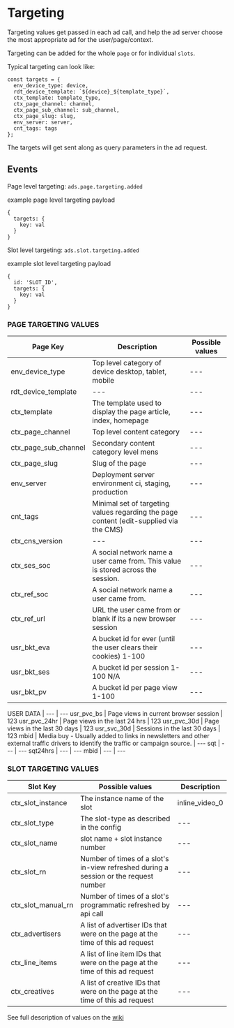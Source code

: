 # Targeting

Targeting values get passed in each ad call, and help the ad server choose the
most appropriate ad for the user/page/context.

Targeting can be added for the whole `page` or for individual `slots`.

Typical targeting can look like:

```
const targets = {
  env_device_type: device,
  rdt_device_template: `${device}_${template_type}`,
  ctx_template: template_type,
  ctx_page_channel: channel,
  ctx_page_sub_channel: sub_channel,
  ctx_page_slug: slug,
  env_server: server,
  cnt_tags: tags
};
```

The targets will get sent along as query parameters in the ad request.

## Events

Page level targeting: `ads.page.targeting.added`

example page level targeting payload
```
{
  targets: {
    key: val
  }
}
```

Slot level targeting: `ads.slot.targeting.added`

example slot level targeting payload
```
{
  id: 'SLOT_ID',
  targets: {
    key: val
  }
}
```



### PAGE TARGETING VALUES

Page Key | Description | Possible values
--- | --- | ---
env_device_type | Top level category of device  desktop, tablet, mobile | ---
rdt_device_template | --- | ---
ctx_template | The template used to display the page article, index, homepage | ---
ctx_page_channel | Top level content category | ---
ctx_page_sub_channel | Secondary content category level  mens | ---
ctx_page_slug | Slug of the page | ---
env_server | Deployment server environment ci, staging, production | ---
cnt_tags | Minimal set of targeting values regarding the page content (edit-supplied via the CMS) | ---
ctx_cns_version | --- | ---
ctx_ses_soc | A social network name a user came from. This value is stored across the session. | ---
ctx_ref_soc | A social network name a user came from. | ---
ctx_ref_url | URL the user came from or blank if its a new browser session | ---
usr_bkt_eva | A bucket id for ever (until the user clears their cookies)  1-100 | ---
usr_bkt_ses | A bucket id per session 1-100 N/A | ---
usr_bkt_pv | A bucket id per page view 1-100 | ---

USER DATA | --- | ---
usr_pvc_bs | Page views in current browser session | 123
usr_pvc_24hr | Page views in the last 24 hrs | 123
usr_pvc_30d | Page views in the last 30 days | 123
usr_svc_30d | Sessions in the last 30 days | 123
mbid | Media buy - Usually added to links in newsletters and other external traffic drivers to identify the traffic or campaign source. | ---
sqt | --- | ---
sqt24hrs | --- | ---
mbid | --- | ---


### SLOT TARGETING VALUES

Slot Key | Possible values | Description
--- | --- | ---
ctx_slot_instance | The instance name of the slot | inline_video_0
ctx_slot_type | The slot-type as described in the config | ---
ctx_slot_name | slot name + slot instance number | ---
ctx_slot_rn | Number of times of a slot's in-view refreshed during a session or the request number | ---
ctx_slot_manual_rn | Number of times of a slot's programmatic refreshed by api call | ---
ctx_advertisers | A list of advertiser IDs that were on the page at the time of this ad request | ---
ctx_line_items |  A list of line item IDs that were on the page at the time of this ad request | ---
ctx_creatives | A list of creative IDs that were on the page at the time of this ad request | ---







See full description of values on the [wiki](https://cnissues.atlassian.net/wiki/spaces/ATP/pages/37060702/AdOps+Targeting+Guide)

